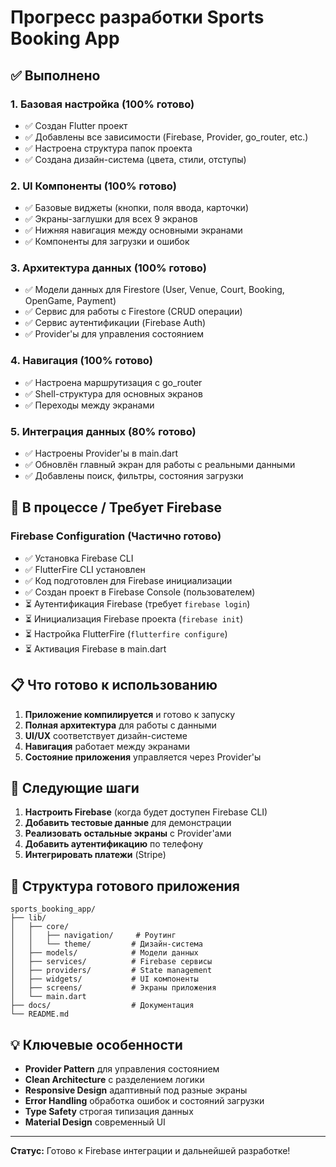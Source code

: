 # Прогресс разработки Sports Booking App

## ✅ Выполнено

### 1. Базовая настройка (100% готово)
- ✅ Создан Flutter проект
- ✅ Добавлены все зависимости (Firebase, Provider, go_router, etc.)
- ✅ Настроена структура папок проекта
- ✅ Создана дизайн-система (цвета, стили, отступы)

### 2. UI Компоненты (100% готово)
- ✅ Базовые виджеты (кнопки, поля ввода, карточки)
- ✅ Экраны-заглушки для всех 9 экранов
- ✅ Нижняя навигация между основными экранами
- ✅ Компоненты для загрузки и ошибок

### 3. Архитектура данных (100% готово)
- ✅ Модели данных для Firestore (User, Venue, Court, Booking, OpenGame, Payment)
- ✅ Сервис для работы с Firestore (CRUD операции)
- ✅ Сервис аутентификации (Firebase Auth)
- ✅ Provider'ы для управления состоянием

### 4. Навигация (100% готово)
- ✅ Настроена маршрутизация с go_router
- ✅ Shell-структура для основных экранов
- ✅ Переходы между экранами

### 5. Интеграция данных (80% готово)
- ✅ Настроены Provider'ы в main.dart
- ✅ Обновлён главный экран для работы с реальными данными
- ✅ Добавлены поиск, фильтры, состояния загрузки

## 🔄 В процессе / Требует Firebase

### Firebase Configuration (Частично готово)
- ✅ Установка Firebase CLI
- ✅ FlutterFire CLI установлен
- ✅ Код подготовлен для Firebase инициализации
- ✅ Создан проект в Firebase Console (пользователем)
- ⏳ Аутентификация Firebase (требует `firebase login`)
- ⏳ Инициализация Firebase проекта (`firebase init`)
- ⏳ Настройка FlutterFire (`flutterfire configure`)
- ⏳ Активация Firebase в main.dart

## 📋 Что готово к использованию

1. **Приложение компилируется** и готово к запуску
2. **Полная архитектура** для работы с данными
3. **UI/UX** соответствует дизайн-системе
4. **Навигация** работает между экранами
5. **Состояние приложения** управляется через Provider'ы

## 🚀 Следующие шаги

1. **Настроить Firebase** (когда будет доступен Firebase CLI)
2. **Добавить тестовые данные** для демонстрации
3. **Реализовать остальные экраны** с Provider'ами
4. **Добавить аутентификацию** по телефону
5. **Интегрировать платежи** (Stripe)

## 📱 Структура готового приложения

```
sports_booking_app/
├── lib/
│   ├── core/
│   │   ├── navigation/     # Роутинг
│   │   └── theme/         # Дизайн-система
│   ├── models/            # Модели данных
│   ├── services/          # Firebase сервисы
│   ├── providers/         # State management
│   ├── widgets/           # UI компоненты
│   ├── screens/           # Экраны приложения
│   └── main.dart
├── docs/                  # Документация
└── README.md
```

## 💡 Ключевые особенности

- **Provider Pattern** для управления состоянием
- **Clean Architecture** с разделением логики
- **Responsive Design** адаптивный под разные экраны
- **Error Handling** обработка ошибок и состояний загрузки
- **Type Safety** строгая типизация данных
- **Material Design** современный UI

---

**Статус:** Готово к Firebase интеграции и дальнейшей разработке!